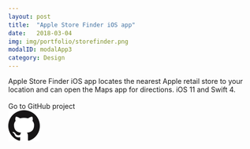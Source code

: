 ```yaml
---
layout: post
title:  "Apple Store Finder iOS app"
date:   2018-03-04
img: img/portfolio/storefinder.png
modalID: modalApp3
category: Design
---
```

Apple Store Finder iOS app locates the nearest Apple retail store to your location and can open the Maps app for directions. iOS 11 and Swift 4.<br/><br/>
Go to GitHub project<br/>
[![Store Finder](img/portfolio/GitHub.png)](https://github.com/ronnievoss/store-finder)
